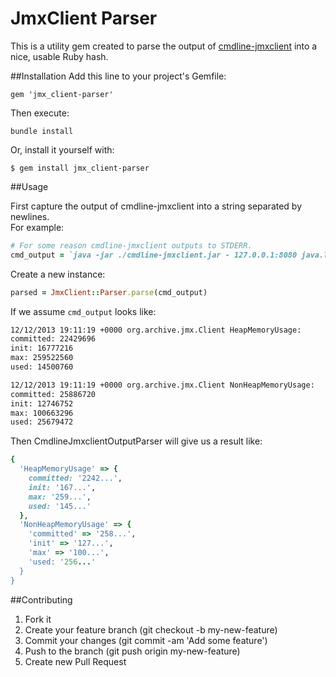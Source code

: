 # JmxClient Parser

This is a utility gem created to parse the output of [cmdline-jmxclient](http://crawler.archive.org/cmdline-jmxclient/)
into a nice, usable Ruby hash.

##Installation
Add this line to your project's Gemfile:

```
gem 'jmx_client-parser'
```

Then execute:

```
bundle install
```

Or, install it yourself with:

```
$ gem install jmx_client-parser
```

##Usage

First capture the output of cmdline-jmxclient into a string separated by newlines.  
For example:

```Ruby
# For some reason cmdline-jmxclient outputs to STDERR.
cmd_output = `java -jar ./cmdline-jmxclient.jar - 127.0.0.1:8080 java.lang:Type=Memory HeapMemoryUsage 2>&1`
```

Create a new instance:

```Ruby
parsed = JmxClient::Parser.parse(cmd_output)
```

If we assume `cmd_output` looks like:

```Bash
12/12/2013 19:11:19 +0000 org.archive.jmx.Client HeapMemoryUsage:
committed: 22429696
init: 16777216
max: 259522560
used: 14500760

12/12/2013 19:11:19 +0000 org.archive.jmx.Client NonHeapMemoryUsage:
committed: 25886720
init: 12746752
max: 100663296
used: 25679472
```

Then CmdlineJmxclientOutputParser will give us a result like:
```Ruby
{
  'HeapMemoryUsage' => {
    committed: '2242...',
    init: '167...',
    max: '259...',
    used: '145...'
  },
  'NonHeapMemoryUsage' => {
    'committed' => '258...',
    'init' => '127...',
    'max' => '100...',
    'used: '256...'
  }
}
```

##Contributing
1. Fork it
2. Create your feature branch (git checkout -b my-new-feature)
3. Commit your changes (git commit -am 'Add some feature')
4. Push to the branch (git push origin my-new-feature)
5. Create new Pull Request
